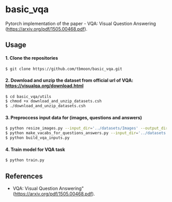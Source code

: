 # basic_vqa
Pytorch implementation of the paper - VQA: Visual Question Answering (https://arxiv.org/pdf/1505.00468.pdf).

## Usage 

#### 1. Clone the repositories
```bash
$ git clone https://github.com/tbmoon/basic_vqa.git
```

#### 2. Download and unzip the dataset from official url of VQA: https://visualqa.org/download.html

```bash
$ cd basic_vqa/utils
$ chmod +x download_and_unzip_datasets.csh
$ ./download_and_unzip_datasets.csh
```

#### 3. Preproccess input data for (images, questions and answers)

```bash
$ python resize_images.py --input_dir='../datasets/Images' --output_dir='../datasets/Resized_Images'  
$ python make_vacabs_for_questions_answers.py --input_dir='../datasets'
$ python build_vqa_inputs.py
```

#### 4. Train model for VQA task

```bash
$ python train.py
```


## References
- VQA: Visual Question Answering" (https://arxiv.org/pdf/1505.00468.pdf).
